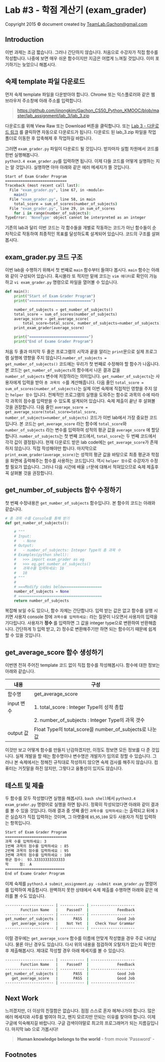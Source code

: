 Lab #3 - 학점 계산기 (exam_grader)
==================================

Copyright 2015 © document created by TeamLab.Gachon@gmail.com

Introduction
------------

이번 과제는 조금 짧습니다. 그러나 간단하지 않습니다. 처음으로 수강자가 직접 함수를 작성합니다. 나중에 보면 매우 쉬운 함수이지만 지금은 어렵게 느껴질 것입니다. 이미 포기하기는 늦었으니 해봅시다.

숙제 template 파일 다운로드
---------------------------

먼저 숙제 template 파일을 다운받아야 합니다. Chrome 또는 익스플로러와 같은 웹 브라우저 주소창에 아래 주소를 입력합니다.

> https://github.com/jinongkim/Gachon_CS50_Python_KMOOC/blob/master/lab_assignment/lab_3/lab_3.zip

다운로드를 위해 View Raw 또는 Download 버튼을 클릭합니다. 또는 [Lab 3 - 다운로드 링크](https://github.com/jinongkim/Gachon_CS50_Python_KMOOC/raw/master/lab_assignment/lab_3/lab_3.zip) 를 클릭하면 자동으로 다운로드가 됩니다. 다운로드 된 lab_3.zip 파일을 작업 폴더로 이동한 후 압축해제 후 작업하길 바랍니다.

그러면 `exam_grader.py` 파일이 다운로드 될 것입니다. 받자마자 실험 차원에서 코드를 한번 실행해봅니다.<br>`python3.4 exam_grader.py`를 입력하면 됩니다. 이제 다들 코드를 어떻게 실행하는 지는 알 것입니다. 실행하면 아마 아래와 같은 에러 메세지가 뜰 것입니다.

```bash
Start of Exam Grader Program
============================
Traceback (most recent call last):
  File "exam_grader.py", line 67, in <module>
    main()
  File "exam_grader.py", line 58, in main
    total_score = sum_of_scores(number_of_subjects)
  File "exam_grader.py", line 29, in sum_of_scores
    for i in range(number_of_subjects):
TypeError: 'NoneType' object cannot be interpreted as an integer
```

기존의 lab과 달리 이번 코드는 각 함수들을 개별로 작동하는 코드가 아닌 함수들이 순차적으로 작동하여 최종적인 목표를 달성하도록 설계되어 있습니다. 코드의 구조를 살펴봅시다.

exam_grader.py 코드 구조
------------------------

이번 lab을 수행하기 위해서 첫 번째로 `main` 함수부터 들여다 봅시다. `main` 함수는 아래와 같이 구성되어 있습니다. 혹시몰라 또 적지만 밑에 코드는 `vim 에디터`로 확인이 가능하고 `vi exam_grader.py` 명령으로 파일을 열어볼 수 있습니다.

```python
def main():
    print("Start of Exam Grader Program")
    print("============================")

    number_of_subjects = get_number_of_subjects()
    total_score = sum_of_scores(number_of_subjects)
    average_score = get_average_score(
        total_score=total_score, number_of_subjects=number_of_subjects)
    print_exam_grader(average_score)

    print("===========================")
    print("End of Exame Grader Program")
```

처음 두 줄과 마지막 두 줄은 프로그램의 시작과 끝을 알리는 `print`문으로 실제 프로그램 실행에 영향을 주지 않습니다.`number_of_subjects = get_number_of_subjects()` 코드에는 우리가 첫 번째로 수정해야 할 함수가 나옵니다. 본 코드는 `get_number_of_subjects`의 함수에서 나온 결과 값을 `number_of_subjects` 변수에 저장하라는 의미입니다. `get_number_of_subjects`는 사용자에게 입력을 받아 `총 과목의 수`를 계산해줍니다. 다음 줄인 `total_score = sum_of_scores(number_of_subjects)`는 실제 이번 숙제에 직접적인 영향을 주지 않는 `helper 함수` 입니다. 전체적인 프로그램의 실행을 도와주는 함수로 과목의 수에 따라 각 과목의 점수를 입력받을 수 있도록 설계되어 있습니다. 숙제 제출이 끝난 후 살펴볼 것을 권장합니다. 다음 줄인 `average_score = get_average_score(total_score=total_score, number_of_subjects=number_of_subjects)` 코드가 이번 lab에서 가장 중요한 코드입니다. 본 코드는 `get_average_score` 라는 함수에 `total_score`와 `number_of_subjects` 라는 변수를 입력하여 성적의 평균 값을 `average_score` 에 할당합니다. `number_of_subjects`는 첫 번째 코드에서, `total_score`는 두 번째 코드에서 각각 값이 결정됩니다. 현재 다운로드 받은 lab code에는 `get_average_score`가 존재하지 않습니다. 직접 작성해야만 합니다. 마지막으로 `print_exam_grader(average_score)`는 성적의 평균 값을 바탕으로 최종 평균과 학점을 화면에 출력해주는 함수를 사용하는 코드입니다. 역시 `helper 함수`로 수강자가 수정할 필요가 없습니다. 그러나 다음 시간에 배울 `if`문에 대해서 적혀있으므로 숙제 제출후 꼭 살펴볼 것을 권장합니다.

get_number_of_subjects 함수 수정하기
------------------------------------

첫 번째 수정내용은 `get_number_of_subjects` 함수입니다. 본 함수의 코드는 아래와 같습니다.

```python
# 총 과목 수를 Console를 통해 받기
def get_number_of_subjects():

    # """
    # Input:
    #   - None
    # Output:
    #   - number_of_subjects: Integer Type의 총 과목 수
    # Examples(python shell):
    #   >>> import exam_grader as eg
    #   >>> eg.get_number_of_subjects()
    #   과목수를 입력하세요: 10
    #   10
    # """
    #
    # ===Modify codes below=================
    number_of_subjects = None
    # ======================================
    return number_of_subjects

```

복잡해 보일 수도 있으나, 함수 자체는 간단합니다. 입력 받는 값은 없고 함수를 실행 시키면 사용자 console 창에 `과목수를 입력하세요:` 라는 질문이 나오면서 사용자의 입력을 기다립니다. 사용자가 <strong>정수</strong> 를 입력하면 그 값을 integer type으로 변환하여 반환해줍니다. 간단하게 1) 입력 받고, 2) 정수로 변환해주기만 하면 되는 함수이기 때문에 쉽게 할 수 있을 것입니다.

get_average_score 함수 생성하기
-------------------------------

이번엔 전혀 주어진 template 코드 없이 직접 함수를 작성해봅시다. 함수에 대한 정보는 아래와 같습니다.

| 내용       | 구성                                                    |
|------------|---------------------------------------------------------|
| 함수명     | get_average_score                                       |
| input 변수 | 1. total_score : Integer Type의 성적 총합               |
|            | 2. number_of_subjects : Integer Type의 과목 갯수        |
| output 값  | Float Type의 total_score을 number_of_subjects로 나눈 값 |

이것만 보고 어떻게 함수를 만들지 난감하겠지만, 이정도 정보면 모든 정보를 다 준 것입니다. 실제 개발을 할 때는 함수명이나 변수명은 개발자가 임의로 정할 수 있습니다. 그러나 본 숙제에서는 정해진 규칙대로 작성하지 않으면 숙제 검사를 해주지 않습니다. 컴퓨터는 거짓말을 하진 않지만, 그렇다고 융통성이 있지도 않습니다.

테스트 및 제출
--------------

두 함수를 모두 작성했다면 실행을 해봅시다. `bash shell`에서 `python3.4 exam_grader.py` 명령어로 실행을 하면 됩니다. 정확히 작성되었다면 아래와 같이 결과를 볼 수 있을 것입니다. 아래 결과 중 셋째 줄인 `과목수를 입력하세요:`는 출력되고 뒤에 `3`은 실습자가 직접 입력하는 것이며, 그 아랫줄에 `85`,`95`,`100` 모두 사용자가 직접 입력하는 항목입니다.

```bash
Start of Exam Grader Program
============================
과목 수를 입력하세요: 3
1번째 과목의 점수를 입력하세요 : 85
2번째 과목의 점수를 입력하세요 : 95
3번째 과목의 점수를 입력하세요 : 100
평균 점수:  93.33333333333333
학     점:  A
===========================
End of Exame Grader Program
```

이제 숙제를 `python3.4 submit_assignment.py -submit exam_grader.py` 명령어를 입력하여 제출합시다. 완벽하지 못한 상태에서 숙제 제출를 수행하면 아래와 같은 에러를 볼 수도 있습니다.

```bash
---------------------- | ----------- | --------------------
       Function Name   |    Passed?  |             Feedback
---------------------- | ----------- | --------------------
get_number_of_subjects |       PASS  |             Good Job
   get_average_score   |    Not Yet  |   Check Your Grammar
---------------------- | ----------- | --------------------
```

이럴 경우에는 `get_average_score` 함수를 이름에 안맞게 작성했을 경우 주로 나타납니다. 물론 아닌 경우도 있습니다. 다시 위의 내용을 점검하여 오탈자가 없는지 확인한 후 제출해봅시다. 제대로 작성할 경우 아래 메세지를 볼 수 있습니다.

```bash
---------------------- | ----------- | --------------------
       Function Name   |    Passed?  |             Feedback
---------------------- | ----------- | --------------------
get_number_of_subjects |       PASS  |             Good Job
   get_average_score   |       PASS  |             Good Job
---------------------- | ----------- | --------------------
```

Next Work
---------

느끼겠지만, 더 이상의 친절함은 없습니다. 점점 스스로 혼자 헤쳐나가야 합니다. 많은 에러 메세지와 사투를 벌여야 하고, 왠지 모르지만 안되는 이유를 찾아야 합니다. 이제 구글에 익숙해지길 바랍니다. 구글 검색이야말로 최고의 프로그래머가 되는 지름길입니다. 마지막 lab 으로 가봅시다!

> **Human knowledge belongs to the world** - from movie 'Password' -

Footnotes
---------
